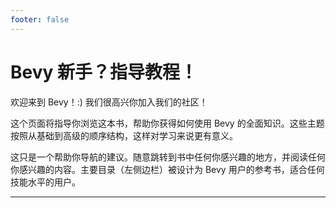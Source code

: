 ```yaml
---
footer: false
---
```

# Bevy 新手？指导教程！
欢迎来到 Bevy！:) 我们很高兴你加入我们的社区！

这个页面将指导你浏览这本书，帮助你获得如何使用 Bevy 的全面知识。这些主题按照从基础到高级的顺序结构，这样对学习来说更有意义。

这只是一个帮助你导航的建议。随意跳转到书中任何你感兴趣的地方，并阅读任何你感兴趣的内容。主要目录（左侧边栏）被设计为 Bevy 用户的参考书，适合任何技能水平的用户。

----